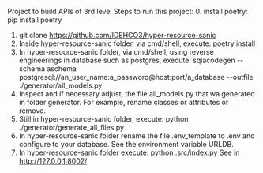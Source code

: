 Project to build APIs of 3rd level
Steps to run this project: 0. install poetry: pip install poetry

1. git clone https://github.com/IDEHCO3/hyper-resource-sanic
2. Inside hyper-resource-sanic folder, via cmd/shell, execute: poetry install
3. In hyper-resource-sanic folder, via cmd/shell, using reverse engineerings in database such as postgres, execute: sqlacodegen --schema aschema postgresql://an_user_name:a_password@host:port/a_database --outfile ./generator/all_models.py
4. Inspect and if necessary adjust, the file all_models.py that wa generated in folder generator. For example, rename classes or attributes or remove.
5. Still in hyper-resource-sanic folder, execute:
   python ./generator/generate_all_files.py
6. In hyper-resource-sanic folder rename the file .env_template to .env and configure to your database. See the environment variable URLDB.
7. In hyper-resource-sanic folder execute: python .src/index.py
   See in http://127.0.0.1:8002/
